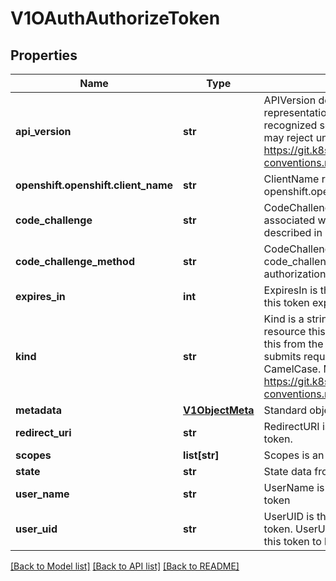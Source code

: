 # V1OAuthAuthorizeToken

## Properties
Name | Type | Description | Notes
------------ | ------------- | ------------- | -------------
**api_version** | **str** | APIVersion defines the versioned schema of this representation of an object. Servers should convert recognized schemas to the latest internal value, and may reject unrecognized values. More info: https://git.k8s.io/community/contributors/devel/api-conventions.md#resources | [optional] 
**openshift.openshift.client_name** | **str** | ClientName references the openshift.openshift.client that created this token. | [optional] 
**code_challenge** | **str** | CodeChallenge is the optional code_challenge associated with this authorization code, as described in rfc7636 | [optional] 
**code_challenge_method** | **str** | CodeChallengeMethod is the optional code_challenge_method associated with this authorization code, as described in rfc7636 | [optional] 
**expires_in** | **int** | ExpiresIn is the seconds from CreationTime before this token expires. | [optional] 
**kind** | **str** | Kind is a string value representing the REST resource this object represents. Servers may infer this from the endpoint the openshift.openshift.client submits requests to. Cannot be updated. In CamelCase. More info: https://git.k8s.io/community/contributors/devel/api-conventions.md#types-kinds | [optional] 
**metadata** | [**V1ObjectMeta**](V1ObjectMeta.md) | Standard object&#39;s metadata. | [optional] 
**redirect_uri** | **str** | RedirectURI is the redirection associated with the token. | [optional] 
**scopes** | **list[str]** | Scopes is an array of the requested scopes. | [optional] 
**state** | **str** | State data from request | [optional] 
**user_name** | **str** | UserName is the user name associated with this token | [optional] 
**user_uid** | **str** | UserUID is the unique UID associated with this token. UserUID and UserName must both match for this token to be valid. | [optional] 

[[Back to Model list]](../README.md#documentation-for-models) [[Back to API list]](../README.md#documentation-for-api-endpoints) [[Back to README]](../README.md)


